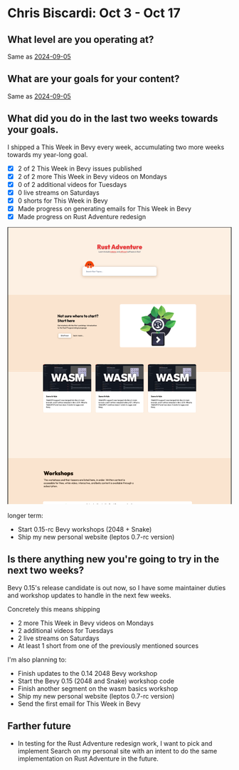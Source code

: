 # Chris Biscardi: Oct 3 - Oct 17

## What level are you operating at?

Same as [2024-09-05](2024-09-05.md)

## What are your goals for your content?

Same as [2024-09-05](2024-09-05.md)

## What did you do in the last two weeks towards your goals.

I shipped a This Week in Bevy every week, accumulating two more weeks towards my year-long goal.

- [x] 2 of 2 This Week in Bevy issues published
- [x] 2 of 2 more This Week in Bevy videos on Mondays
- [x] 0 of 2 additional videos for Tuesdays
- [x] 0 live streams on Saturdays
- [x] 0 shorts for This Week in Bevy
- [x] Made progress on generating emails for This Week in Bevy
- [x] Made progress on Rust Adventure redesign

![Rust Adventure Redesign example](../assets/2024-10-31-rust-adventure-redesign-progress.png)

longer term:

- Start 0.15-rc Bevy workshops (2048 + Snake)
- Ship my new personal website (leptos 0.7-rc version)

## Is there anything new you're going to try in the next two weeks?

Bevy 0.15's release candidate is out now, so I have some maintainer duties and workshop updates to handle in the next few weeks.

Concretely this means shipping

- 2 more This Week in Bevy videos on Mondays
- 2 additional videos for Tuesdays
- 2 live streams on Saturdays
- At least 1 short from one of the previously mentioned sources

I'm also planning to:

- Finish updates to the 0.14 2048 Bevy workshop
- Start the Bevy 0.15 (2048 and Snake) workshop code
- Finish another segment on the wasm basics workshop
- Ship my new personal website (leptos 0.7-rc version)
- Send the first email for This Week in Bevy

## Farther future

- In testing for the Rust Adventure redesign work, I want to pick and implement Search on my personal site with an intent to do the same implementation on Rust Adventure in the future.

